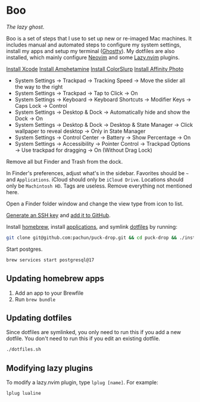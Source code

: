 # Boo

_The lazy ghost_.

Boo is a set of steps that I use to set up new or re-imaged Mac machines. It includes manual and automated steps to configure my system settings, install my apps and setup my terminal ([Ghostty](https://ghostty.org)). My dotfiles are also installed, which mainly configure [Neovim](https://neovim.io) and some [Lazy.nvim](https://lazy.folke.io/) plugins.

[Install Xcode](https://apps.apple.com/us/app/xcode/id497799835)
[Install Amphetamine](https://apps.apple.com/us/app/amphetamine/id937984704)
[Install ColorSlurp](https://apps.apple.com/us/app/colorslurp/id1287239339)
[Install Affinity Photo](https://apps.apple.com/us/app/affinity-photo-2-image-editor/id1616822987)

- System Settings → Trackpad → Tracking Speed → Move the slider all the way to the right
- System Settings → Trackpad → Tap to Click → On
- System Settings → Keyboard → Keyboard Shortcuts → Modifier Keys → Caps Lock → Control
- System Settings → Desktop & Dock → Automatically hide and show the Dock → On
- System Settings → Desktop & Dock → Desktop & State Manager → Click wallpaper to reveal desktop → Only in State Manager
- System Settings → Control Center → Battery → Show Percentage → On
- System Settings → Accessibility → Pointer Control → Trackpad Options → Use trackpad for dragging → On (Without Drag Lock)

Remove all but Finder and Trash from the dock.

In Finder's preferences, adjust what's in the sidebar. Favorites should be `~` and `Applications`. iCloud should only be `iCloud Drive`. Locations should only be `Machintosh HD`. Tags are useless. Remove everything not mentioned here.

Open a Finder folder window and change the view type from icon to list.

[Generate an SSH key](https://docs.github.com/en/authentication/connecting-to-github-with-ssh/generating-a-new-ssh-key-and-adding-it-to-the-ssh-agent) and [add it to GitHub](https://docs.github.com/en/authentication/connecting-to-github-with-ssh/adding-a-new-ssh-key-to-your-github-account).

Install [homebrew](https://brew.sh/), install [applications](https://github.com/pachun/puck-drop/blob/main/Brewfile), and symlink [dotfiles](https://github.com/pachun/puck-drop/blob/main/dotfiles) by running:

```sh
git clone git@github.com:pachun/puck-drop.git && cd puck-drop && ./install.sh
```

Start postgres.

```sh
brew services start postgresql@17
```

## Updating homebrew apps

1. Add an app to your Brewfile
1. Run `brew bundle`

## Updating dotfiles

Since dotfiles are symlinked, you only need to run this if you add a new dotfile. You don't need to run this if you edit an existing dotfile.

```sh
./dotfiles.sh
```

## Modifying lazy plugins

To modify a lazy.nvim plugin, type `lplug [name]`. For example:

```sh
lplug lualine
```
